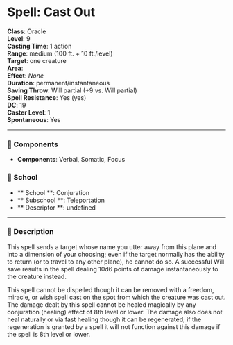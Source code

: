 
# Spell: Cast Out
**Class**: Oracle  
**Level**: 9  
**Casting Time**: 1 action  
**Range**: medium (100 ft. + 10 ft./level)  
**Target**: one creature  
**Area**:   
**Effect**: _None_  
**Duration**: permanent/instantaneous  
**Saving Throw**: Will partial (+9 vs. Will partial)  
**Spell Resistance**: Yes (yes)  
**DC**: 19  
**Caster Level**: 1  
**Spontaneous**: Yes

---

### 🔮 Components
- **Components**: Verbal, Somatic, Focus

### 🏫 School
- ** School **: Conjuration
- ** Subschool **: Teleportation
- ** Descriptor **: undefined
---

### 📜 Description
This spell sends a target whose name you utter away from this plane and into a dimension of your choosing; even if the target normally has the ability to return (or to travel to any other plane), he cannot do so. A successful Will save results in the spell dealing 10d6 points of damage instantaneously to the creature instead.

This spell cannot be dispelled though it can be removed with a freedom, miracle, or wish spell cast on the spot from which the creature was cast out. The damage dealt by this spell cannot be healed magically by any conjuration (healing) effect of 8th level or lower. The damage also does not heal naturally or via fast healing though it can be regenerated; if the regeneration is granted by a spell it will not function against this damage if the spell is 8th level or lower.
